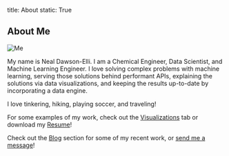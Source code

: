 title: About 
static: True

## About Me

![Me](/img/about/me.jpg)

My name is Neal Dawson-Elli.  I am a Chemical Engineer, Data Scientist, and Machine Learning Engineer.
I love solving complex problems with machine learning, serving those solutions behind performant APIs,
explaining the solutions via data visualizations, and keeping the results up-to-date by incorporating a data engine.

I love tinkering, hiking, playing soccer, and traveling!

For some examples of my work, check out the [Visualizations](/dashapp) tab or download my [Resume](/img/about/Neal_Dawson_Elli_Resume.pdf)!

Check out the [Blog](/) section for some of my recent work, or [send me a message](/contact)!


